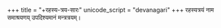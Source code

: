 +++
title = "+रहस्य-त्रय-सारः"
unicode_script = "devanagari"
+++
रहस्यत्रयं नाम समाश्रयणय् उपदिश्यमानं मन्त्रत्रयम्।